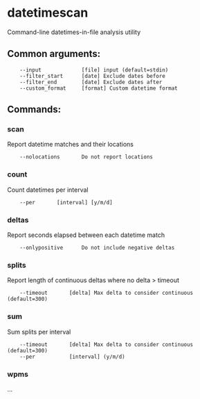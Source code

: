 # datetimescan

Command-line datetimes-in-file analysis utility

## Common arguments:

        --input             [file] input (default=stdin)
        --filter_start      [date] Exclude dates before
        --filter_end        [date] Exclude dates after
        --custom_format     [format] Custom datetime format

## Commands:

### scan

Report datetime matches and their locations

        --nolocations       Do not report locations


### count

Count datetimes per interval

        --per       [interval] [y/m/d]

### deltas

Report seconds elapsed between each datetime match

        --onlypositive      Do not include negative deltas

### splits

Report length of continuous deltas where no delta > timeout

        --timeout       [delta] Max delta to consider continuous (default=300)

### sum

Sum splits per interval

        --timeout       [delta] Max delta to consider continuous (default=300)
        --per           [interval] (y/m/d)

### wpms

...




